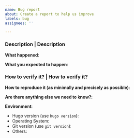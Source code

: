 ```yaml
---
name: Bug report
about: Create a report to help us improve
labels: bug
assignees: ''

---
```


<!-- Please use this template while reporting a bug and provide as much info as possible. 
Not doing so may result in your bug not being addressed in a timely manner. Thanks!
-->

### Description | **Description**

**What happened**:

**What you expected to happen**:

### How to verify it? | **How to verify it?**

**How to reproduce it (as minimally and precisely as possible)**:

**Are there anything else we need to know?**:

**Environment**:
- Hugo version (use `hugo version`):
- Operating System:
- Git version (use `git version`):
- Others:
